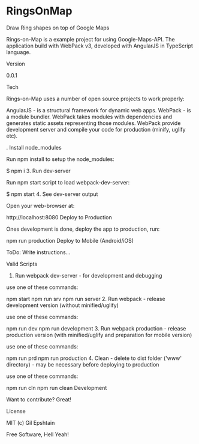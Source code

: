 # RingsOnMap
Draw Ring shapes on top of Google Maps

Rings-on-Map is a example project for using Google-Maps-API. 
The application build with WebPack v3, developed with AngularJS in TypeScript language.

Version

0.0.1

Tech

Rings-on-Map uses a number of open source projects to work properly:

AngularJS - is a structural framework for dynamic web apps.
WebPack - is a module bundler. WebPack takes modules with dependencies and generates static assets representing those modules. WebPack provide development server and compile your code for production (minify, uglify etc).

. Install node_modules

Run npm install to setup the node_modules:

$ npm i
3. Run dev-server

Run npm start script to load webpack-dev-server:

$ npm start
4. See dev-server output

Open your web-browser at:

http://localhost:8080
Deploy to Production

Ones development is done, deploy the app to production, run:

npm run production
Deploy to Mobile (Android/iOS)

ToDo: Write instructions...

Valid Scripts

1. Run webpack dev-server - for development and debugging

use one of these commands:

npm start
npm run srv
npm run server
2. Run webpack - release development version (without minified/uglify)

use one of these commands:

npm run dev
npm run development
3. Run webpack production - release production version (with minified/uglify and preparation for mobile version)

use one of these commands:

npm run prd
npm run production
4. Clean - delete to dist folder ('www' directory) - may be necessary before deploying to production

use one of these commands:

npm run cln
npm run clean
Development

Want to contribute? Great!

License

MIT (c) Gil Epshtain

Free Software, Hell Yeah!